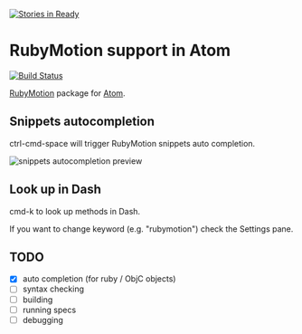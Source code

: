 [![Stories in Ready](https://badge.waffle.io/satococoa/atom-rubymotion.png?label=ready&title=Ready)](https://waffle.io/satococoa/atom-rubymotion)
# RubyMotion support in Atom

[![Build Status](https://travis-ci.org/satococoa/atom-rubymotion.svg?branch=master)](https://travis-ci.org/satococoa/atom-rubymotion)

[RubyMotion](http://www.rubymotion.com) package for [Atom](https://atom.io).


## Snippets autocompletion
ctrl-cmd-space will trigger RubyMotion snippets auto completion.

![snippets autocompletion preview](https://f.cloud.github.com/assets/31448/2493575/0ebc3846-b29c-11e3-9cf2-e411edd49bd4.gif)

## Look up in Dash
cmd-k to look up methods in Dash.

If you want to change keyword (e.g. "rubymotion") check the Settings pane.

## TODO

- [x] auto completion (for ruby / ObjC objects)
- [ ] syntax checking
- [ ] building
- [ ] running specs
- [ ] debugging
